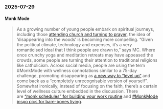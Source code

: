 ### 2025-07-29
#### Monk Mode

> As a growing number of young people embark on spiritual journeys, including those [attending church and turning to prayer](https://www.dazeddigital.com/life-culture/article/66597/1/young-people-are-looking-for-god-gen-z-religion-church-christianity), the idea of ‘disappearing into the woods’ is becoming more compelling. “Given the political climate, technology and expenses, it’s a very romanticised ideal that I think people are drawn to,” says MC. Where once crunchy yoga and meditation retreats may have appeased the crowds, some people are turning their attention to traditional religions like catholicism. Across social media, people are using the term #MonkMode with wellness connotations similar to a 75-day challenge, promoting disappearing as [a new way to “level up”](https://www.tiktok.com/@emmamarschall/video/7309127850160819498?lang=en) and come back as a “completely unrecognisable version of yourself”. Somewhat ironically, instead of focusing on the faith, there’s a certain level of wellness culture embedded in the discussion. There are [“monk schedules” for building your work routine](https://www.instagram.com/p/DIgnLJcxbNB/?img_index=3) and [#MonkMode inspo pics for bare-bones living](https://www.instagram.com/p/DIbi468MS14/?img_index=4).